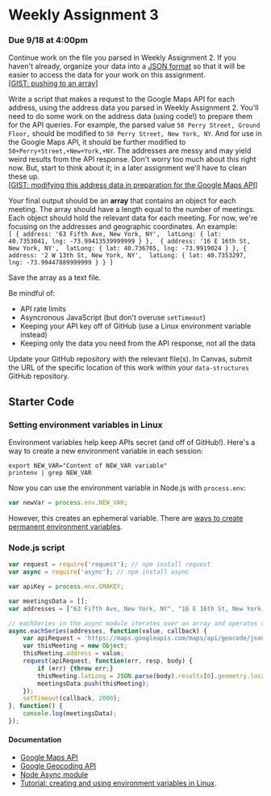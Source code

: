 # Weekly Assignment 3

### Due 9/18 at 4:00pm

Continue work on the file you parsed in Weekly Assignment 2. If you haven't already, organize your data into a [JSON format](https://developer.mozilla.org/en-US/docs/Learn/JavaScript/Objects/JSON) so that it will be easier to access the data for your work on this assignment.  
[[GIST: pushing to an array](https://gist.github.com/aaronxhill/38067bb58805896fdbb5)]

Write a script that makes a request to the Google Maps API for each address, using the address data you parsed in Weekly Assignment 2. You'll need to do some work on the address data (using code!) to prepare them for the API queries. For example, the parsed value `50 Perry Street, Ground Floor,` should be modified to `50 Perry Street, New York, NY`. And for use in the Google Maps API, it should be further modified to `50+Perry+Street,+New+York,+NY`. The addresses are messy and may yield weird results from the API response. Don't worry too much about this right now. But, start to think about it; in a later assignment we'll have to clean these up.  
[[GIST: modifying this address data in preparation for the Google Maps API](https://gist.github.com/aaronxhill/e44cade3e426349470b5)]

Your final output should be an **array** that contains an object for each meeting. The array should have a length equal to the number of meetings. Each object should hold the relevant data for each meeting. For now, we're focusing on the addresses and geographic coordinates. An example:  
`[ { address: '63 Fifth Ave, New York, NY', 
latLong: { lat: 40.7353041, lng: -73.99413539999999 } }, 
{ address: '16 E 16th St, New York, NY', 
latLong: { lat: 40.736765, lng: -73.9919024 } },
{ address: '2 W 13th St, New York, NY', 
latLong: { lat: 40.7353297, lng: -73.99447889999999 } } ]`

Save the array as a text file.

Be mindful of:  
* API rate limits  
* Asyncronous JavaScript (but don't overuse `setTimeout`)  
* Keeping your API key off of GitHub (use a Linux environment variable instead)  
* Keeping only the data you need from the API response, not all the data  

Update your GitHub repository with the relevant file(s). In Canvas, submit the URL of the specific location of this work within your `data-structures` GitHub repository. 

## Starter Code

### Setting environment variables in Linux

Environment variables help keep APIs secret (and off of GitHub!).  Here's a way to create a new environment variable in each session: 

```
export NEW_VAR="Content of NEW_VAR variable"
printenv | grep NEW_VAR
```

Now you can use the environment variable in Node.js with `process.env`:

```javascript
var newVar = process.env.NEW_VAR;
```

However, this creates an ephemeral variable. There are [ways to create permanent environment variables](https://www.npmjs.com/package/dotenv). 

### Node.js script

```javascript
var request = require('request'); // npm install request
var async = require('async'); // npm install async

var apiKey = process.env.GMAKEY;

var meetingsData = [];
var addresses = ["63 Fifth Ave, New York, NY", "16 E 16th St, New York, NY", "2 W 13th St, New York, NY"];

// eachSeries in the async module iterates over an array and operates on each item in the array in series
async.eachSeries(addresses, function(value, callback) {
    var apiRequest = 'https://maps.googleapis.com/maps/api/geocode/json?address=' + value.split(' ').join('+') + '&key=' + apiKey;
    var thisMeeting = new Object;
    thisMeeting.address = value;
    request(apiRequest, function(err, resp, body) {
        if (err) {throw err;}
        thisMeeting.latLong = JSON.parse(body).results[0].geometry.location;
        meetingsData.push(thisMeeting);
    });
    setTimeout(callback, 2000);
}, function() {
    console.log(meetingsData);
});
```

#### Documentation

* [Google Maps API](https://developers.google.com/maps/documentation/javascript/tutorial)
* [Google Geocoding API](https://developers.google.com/maps/documentation/geocoding/intro)
* [Node Async module](http://caolan.github.io/async/)
* [Tutorial: creating and using environment variables in Linux](https://www.digitalocean.com/community/tutorials/how-to-read-and-set-environmental-and-shell-variables-on-a-linux-vps).
